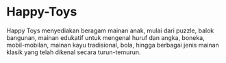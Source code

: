 # Happy-Toys
Happy Toys menyediakan beragam mainan anak, mulai dari puzzle, balok bangunan, mainan edukatif untuk mengenal huruf dan angka, boneka, mobil-mobilan, mainan kayu tradisional, bola, hingga berbagai jenis mainan klasik yang telah dikenal secara turun-temurun.
